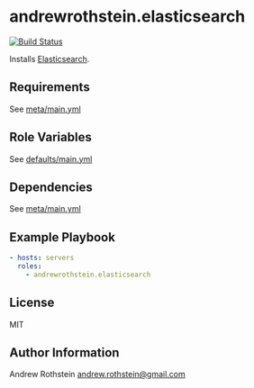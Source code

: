 andrewrothstein.elasticsearch
=============================
[![Build Status](https://travis-ci.org/andrewrothstein/ansible-elasticsearch.svg?branch=master)](https://travis-ci.org/andrewrothstein/ansible-elasticsearch)

Installs [Elasticsearch](https://www.elastic.co/).

Requirements
------------

See [meta/main.yml](meta/main.yml)

Role Variables
--------------

See [defaults/main.yml](defaults/main.yml)

Dependencies
------------

See [meta/main.yml](meta/main.yml)

Example Playbook
----------------

```yml
- hosts: servers
  roles:
    - andrewrothstein.elasticsearch
```

License
-------

MIT

Author Information
------------------

Andrew Rothstein <andrew.rothstein@gmail.com>
